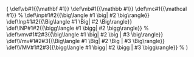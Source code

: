 \(
  \def\vb#1{{\mathbf #1}}
  \def\mb#1{{\mathbb #1}}
  \def\mc#1{{\mathcal #1}}
%
  \def\inp#1#2{{\big\langle #1   \big| #2 \big\rangle}}
  \def\Inp#1#2{{\Big\langle #1   \Big| #2 \Big\rangle}}
  \def\INP#1#2{{\bigg\langle #1  \bigg| #2 \bigg\rangle}}
%
  \def\vmv#1#2#3{{\big\langle #1 \big| #2 \big | #3 \big\rangle}}
  \def\Vmv#1#2#3{{\Big\langle #1 \Big| #2 \Big | #3 \Big\rangle}}
  \def\VMV#1#2#3{{\bigg\langle #1 \bigg| #2 \bigg | #3 \bigg\rangle}}
%
\)
